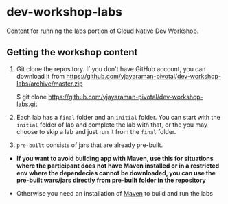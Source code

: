# dev-workshop-labs
Content for running the labs portion of Cloud Native Dev Workshop.

## Getting the workshop content

1. Git clone the repository. If you don't have GitHub account, you can download it from https://github.com/yjayaraman-pivotal/dev-workshop-labs/archive/master.zip

    $ git clone https://github.com/yjayaraman-pivotal/dev-workshop-labs.git

2. Each lab has a `final` folder and an `initial` folder. You can start with the `initial` folder of lab and complete the lab with that, or the you may choose to skip a lab and just run it from the `final` folder. 
    
3. `pre-built` consists of jars that are already pre-built. 
  + **If you want to avoid building app with Maven, use this for situations where the participant does not have Maven installed or in a restricted env where the dependecies cannot be downloaded, you can use the pre-built wars/jars directly from pre-built folder in the repository**

  + Otherwise you need an installation of [Maven](https://maven.apache.org/) to build and run the labs
